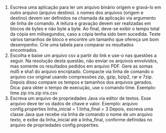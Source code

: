 1. Escreva uma aplicação para ler um arquivo binário origem e gravá-lo em outro arquivo (arquivo destino).
s nomes dos arquivos (origem e destino) devem ser definidos na chamada da aplicação via argumento de linha de comando.
A leitura e gravação devem ser realizadas em blocos de bytes e não byte a byte.
Ao final, deve-se exibir o tempo total da cópia em milisegundos, caso a cópia tenha sido bem sucedida.
Teste vários tamanhos de bloco e encontre um tamanho que ofereça um bom desempenho. Crie uma tabela para comparar os resultados encontrados.
2. Escolha e baixe um arquivo csv a partir do link e use-o nas questões a seguir. Na resolução desta questão, não enviar os arquivos envolvidos, mas somente os resultados pedidos em arquivo PDF.
Gere as somas md5 e sha1 do arquivo encriptado.
Compacte via linha de comando o arquivo csv original usando compressões zip, gzip, bzip2, rar e 7zip. Depois disso compare os tempos e tamanhos dos arquivos gerados. Dica: para obter o tempo de execução, use o comando time.
Exemplo: time zip iris.zip iris.csv
3. Escreva um arquivo de propriedades Java via editor de textos. Esse arquivo deve ter os dados de chave e valor. Exemplo:
arquivo config.properties
linha_inicial = 1
linha_final = 3
Depois, escreva uma classe Java que recebe via linha de comando o nome de um arquivo texto, e exibe da linha_inicial até a linha_final, conforme definidas no arquivo de propriedades config.properties.